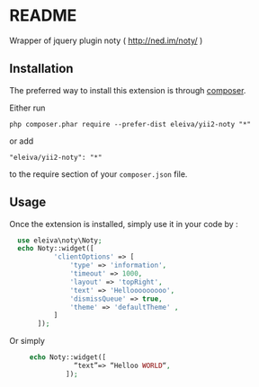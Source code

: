README
======
Wrapper of jquery plugin noty ( http://ned.im/noty/ )

Installation
------------

The preferred way to install this extension is through [composer](http://getcomposer.org/download/).

Either run

```
php composer.phar require --prefer-dist eleiva/yii2-noty "*"
```

or add

```
"eleiva/yii2-noty": "*"
```

to the require section of your `composer.json` file.


Usage
-----

Once the extension is installed, simply use it in your code by  :

```php
  use eleiva\noty\Noty;
  echo Noty::widget([                                                                                                                         
           'clientOptions' => [
               'type' => 'information',
               'timeout' => 1000,
               'layout' => 'topRight',
               'text' => 'Hellooooooooo',
               'dismissQueue' => true,
               'theme' => 'defaultTheme' ,
           ]
       ]);
```
Or simply 
```php
     echo Noty::widget([
                “text”=> “Helloo WORLD“,
              ]);


